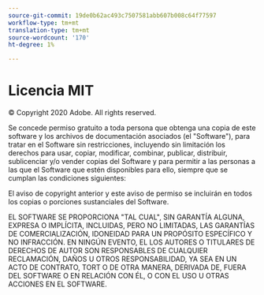 ```yaml
---
source-git-commit: 19de0b62ac493c7507581abb607b008c64f77597
workflow-type: tm+mt
translation-type: tm+mt
source-wordcount: '170'
ht-degree: 1%

---
```

# Licencia MIT

© Copyright 2020 Adobe. All rights reserved.

Se concede permiso gratuito a toda persona que obtenga una copia
de este software y los archivos de documentación asociados (el &quot;Software&quot;), para tratar
en el Software sin restricciones, incluyendo sin limitación los derechos
para usar, copiar, modificar, combinar, publicar, distribuir, sublicenciar y/o vender
copias del Software y para permitir a las personas a las que el Software
que estén disponibles para ello, siempre que se cumplan las condiciones siguientes:

El aviso de copyright anterior y este aviso de permiso se incluirán en todos los
copias o porciones sustanciales del Software.

EL SOFTWARE SE PROPORCIONA &quot;TAL CUAL&quot;, SIN GARANTÍA ALGUNA, EXPRESA O
IMPLÍCITA, INCLUIDAS, PERO NO LIMITADAS, LAS GARANTÍAS DE COMERCIALIZACIÓN,
IDONEIDAD PARA UN PROPÓSITO ESPECÍFICO Y NO INFRACCIÓN. EN NINGÚN EVENTO, EL
LOS AUTORES O TITULARES DE DERECHOS DE AUTOR SON RESPONSABLES DE CUALQUIER RECLAMACIÓN, DAÑOS U OTROS
RESPONSABILIDAD, YA SEA EN UN ACTO DE CONTRATO, TORT O DE OTRA MANERA, DERIVADA DE,
FUERA DEL SOFTWARE O EN RELACIÓN CON ÉL, O CON EL USO U OTRAS ACCIONES EN EL
SOFTWARE.
